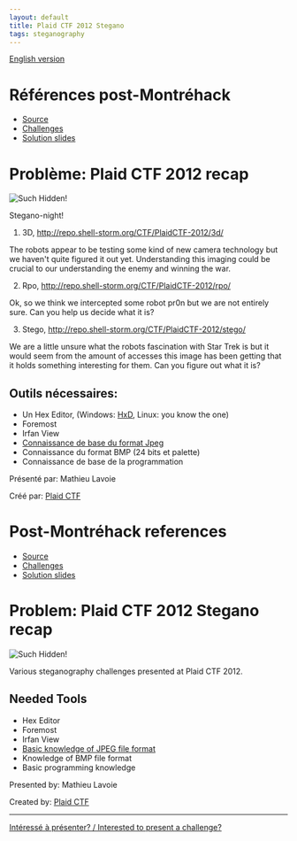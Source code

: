 ```yaml
---
layout: default
title: Plaid CTF 2012 Stegano
tags: steganography
---
```


[English version](#english)

# Références post-Montréhack

* [Source](http://www.techbrunch.fr/wp-content/uploads/2012/05/Plaid-CTF-2012-Simple-interface.htm)
* [Challenges](http://repo.shell-storm.org/CTF/PlaidCTF-2012/)
* [Solution slides](https://docs.google.com/presentation/d/1L7nEBBl7LyWPezbwY3FYY6pr7z7XDt-D-EPQ5wR4EZs/edit?usp=sharing)

# Problème: Plaid CTF 2012 recap

![Such Hidden!](http://i.imgur.com/8NWXTbA.png)

Stegano-night!

1) 3D, <http://repo.shell-storm.org/CTF/PlaidCTF-2012/3d/>

The robots appear to be testing some kind of new camera technology but we haven't quite figured it out yet. Understanding this imaging could be crucial to our understanding the enemy and winning the war.

2) Rpo, <http://repo.shell-storm.org/CTF/PlaidCTF-2012/rpo/>

Ok, so we think we intercepted some robot pr0n but we are not entirely sure. Can you help us decide what it is?

3) Stego, <http://repo.shell-storm.org/CTF/PlaidCTF-2012/stego/>

We are a little unsure what the robots fascination with Star Trek is but it would seem from the amount of accesses this image has been getting that it holds something interesting for them. Can you figure out what it is?

## Outils nécessaires:

* Un Hex Editor, (Windows: [HxD](http://mh-nexus.de/en/hxd/), Linux: you know the one)
* Foremost
* Irfan View
* [Connaissance de base du format Jpeg](http://fr.wikipedia.org/wiki/JPEG#Syntaxe_et_structure)
* Connaissance du format BMP (24 bits et palette)
* Connaissance de base de la programmation

Présenté par: Mathieu Lavoie

Créé par: [Plaid CTF](http://www.plaidctf.com/)

<a id="english"></a>

# Post-Montréhack references

* [Source](http://www.techbrunch.fr/wp-content/uploads/2012/05/Plaid-CTF-2012-Simple-interface.htm)
* [Challenges](http://repo.shell-storm.org/CTF/PlaidCTF-2012/)
* [Solution slides](https://docs.google.com/presentation/d/1L7nEBBl7LyWPezbwY3FYY6pr7z7XDt-D-EPQ5wR4EZs/edit?usp=sharing)

# Problem: Plaid CTF 2012 Stegano recap

![Such Hidden!](http://i.imgur.com/8NWXTbA.png)

Various steganography challenges presented at Plaid CTF 2012.

## Needed Tools

* Hex Editor
* Foremost
* Irfan View
* [Basic knowledge of JPEG file format](http://en.wikipedia.org/wiki/JPEG)
* Knowledge of BMP file format
* Basic programming knowledge

Presented by: Mathieu Lavoie

Created by: [Plaid CTF](http://www.plaidctf.com/)

<hr/>

[Intéressé à présenter? / Interested to present a challenge?](https://github.com/montrehack/montrehack.github.com/wiki/Present-at-Montrehack)
